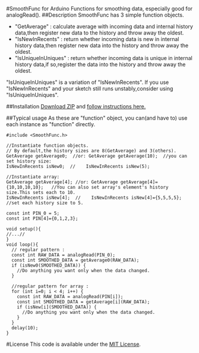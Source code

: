#SmoothFunc for Arduino
Functions for smoothing data, especially good for analogRead().
##Description
SmoothFunc has 3 simple function objects.

+ "GetAverage" : calculate average with incoming data and internal history data,then register new data to the history and throw away the oldest.
+ "IsNewInRecents" : return whether incoming data is new in internal history data,then register new data into the history and throw away the oldest.
+ "IsUniqueInUniques" : return whether incoming data is unique in internal history data,if so,register the data into the history and throw away the oldest.

"IsUniqueInUniques" is a variation of "IsNewInRecents".
If you use "IsNewInRecents" and your sketch still runs unstably,consider using "IsUniqueInUniques".

##Installation
[Download ZIP](https://github.com/ttatsf/SmoothFunc/archive/master.zip) and [follow instructions here.](https://www.arduino.cc/en/Guide/Libraries)

##Typical usage
As these are "function" object, you can(and have to) use each instance as  "function" directly.


```
#include <SmoothFunc.h>

//Instantiate function objects.
// By default,the history sizes are 8(GetAverage) and 3(others).
GetAverage getAverage0;  //or: GetAverage getAverage(10);  //you can set history size:
IsNewInRecents isNew0;  //    IsNewInRecents isNew(5);

//Instantiate array:
GetAverage getAverage[4]; //or: GetAverage getAverage[4]={10,10,10,10};	  //You can also set array's element's history size.This sets each to 10.
IsNewInRecents isNew[4];  //    IsNewInRecents isNew[4]={5,5,5,5};  //set each history size to 5.

const int PIN_0 = 5;
const int PIN[4]={0,1,2,3};

void setup(){
//...//
}
void loop(){
  // regular pattern :
  const int RAW_DATA = analogRead(PIN_0);
  const int SMOOTHED_DATA = getAverage0(RAW_DATA);
  if (isNew0(SMOOTHED_DATA)) {
    //Do anything you want only when the data changed.
  }

  //regular pattern for array :
  for (int i=0; i < 4; i++) {
    const int RAW_DATA = analogRead(PIN[i]);
    const int SMOOTHED_DATA = getAverage[i](RAW_DATA);
    if (isNew[i](SMOOTHED_DATA)) {
      //Do anything you want only when the data changed.
    }
  }
  delay(10);
}
```




#License
This code is available under the [MIT License](http://opensource.org/licenses/mit-license.php).
